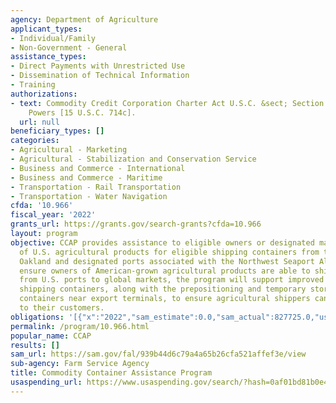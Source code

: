 ```yaml
---
agency: Department of Agriculture
applicant_types:
- Individual/Family
- Non-Government - General
assistance_types:
- Direct Payments with Unrestricted Use
- Dissemination of Technical Information
- Training
authorizations:
- text: Commodity Credit Corporation Charter Act U.S.C. &sect; Section 5. Specific
    Powers [15 U.S.C. 714c].
  url: null
beneficiary_types: []
categories:
- Agricultural - Marketing
- Agricultural - Stabilization and Conservation Service
- Business and Commerce - International
- Business and Commerce - Maritime
- Transportation - Rail Transportation
- Transportation - Water Navigation
cfda: '10.966'
fiscal_year: '2022'
grants_url: https://grants.gov/search-grants?cfda=10.966
layout: program
objective: CCAP provides assistance to eligible owners or designated marketing agents
  of U.S. agricultural products for eligible shipping containers from the Port of
  Oakland and designated ports associated with the Northwest Seaport Alliance (NWSA).  To
  ensure owners of American-grown agricultural products are able to ship their products
  from U.S. ports to global markets, the program will support improved use of empty
  shipping containers, along with the prepositioning and temporary storage of filled
  containers near export terminals, to ensure agricultural shippers can deliver products
  to their customers.
obligations: '[{"x":"2022","sam_estimate":0.0,"sam_actual":827725.0,"usa_spending_actual":0.0},{"x":"2023","sam_estimate":1144775.0,"sam_actual":0.0,"usa_spending_actual":0.0},{"x":"2024","sam_estimate":0.0,"sam_actual":0.0,"usa_spending_actual":0.0}]'
permalink: /program/10.966.html
popular_name: CCAP
results: []
sam_url: https://sam.gov/fal/939b44d6c79a4a65b26cfa521affef3e/view
sub-agency: Farm Service Agency
title: Commodity Container Assistance Program
usaspending_url: https://www.usaspending.gov/search/?hash=0af01bd81b0e46c12698342300081af0
---
```

